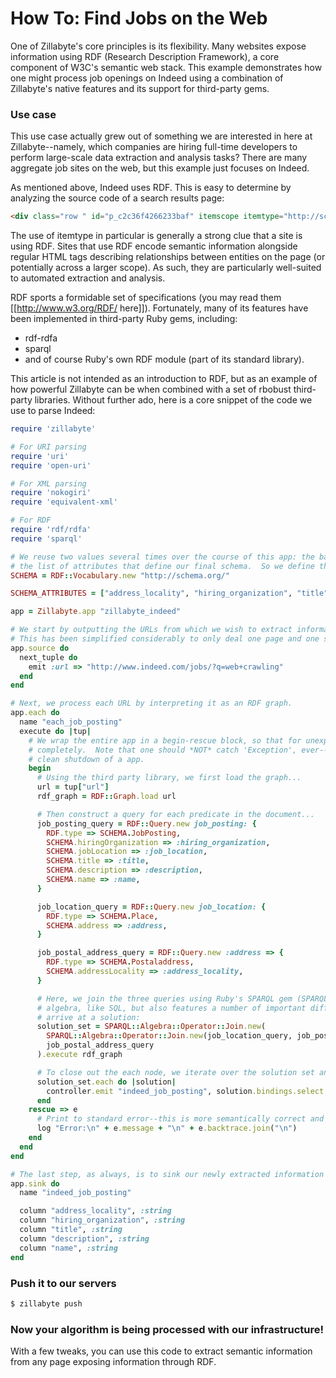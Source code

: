 # How To: Find Jobs on the Web

One of Zillabyte's core principles is its flexibility.  Many websites expose information using RDF (Research Description Framework), a core component of W3C's semantic web stack.  This example demonstrates how one might process job openings on Indeed using a combination of Zillabyte's native features and its support for third-party gems.

### Use case
This use case actually grew out of something we are interested in here at Zillabyte--namely, which companies are hiring full-time developers to perform large-scale data extraction and analysis tasks?  There are many aggregate job sites on the web, but this example just focuses on Indeed.

As mentioned above, Indeed uses RDF.  This is easy to determine by analyzing the source code of a search results page:

```html
<div class="row " id="p_c2c36f4266233baf" itemscope itemtype="http://schema.org/JobPosting">
```

The use of itemtype in particular is generally a strong clue that a site is using RDF.   Sites that use RDF encode semantic information alongside regular HTML tags describing relationships between entities on the page (or potentially across a larger scope).  As such, they are particularly well-suited to automated extraction and analysis.

RDF sports a formidable set of specifications (you may read them [[http://www.w3.org/RDF/ here]]).  Fortunately, many of its features have been implemented in third-party Ruby gems, including:

*   rdf-rdfa
*   sparql
*   and of course Ruby's own RDF module (part of its standard library).

This article is not intended as an introduction to RDF, but as an example of how powerful Zillabyte can be when combined with a set of rbobust third-party libraries.  Without further ado, here is a core snippet of the code we use to parse Indeed:

```ruby
require 'zillabyte'

# For URI parsing
require 'uri'
require 'open-uri'

# For XML parsing
require 'nokogiri'
require 'equivalent-xml'

# For RDF
require 'rdf/rdfa'
require 'sparql'

# We reuse two values several times over the course of this app: the base address of the RDF schema and
# the list of attributes that define our final schema.  So we define them here.
SCHEMA = RDF::Vocabulary.new "http://schema.org/"

SCHEMA_ATTRIBUTES = ["address_locality", "hiring_organization", "title", "description", "name"]

app = Zillabyte.app "zillabyte_indeed"

# We start by outputting the URLs from which we wish to extract information.
# This has been simplified considerably to only deal one page and one search term.
app.source do
  next_tuple do
    emit :url => "http://www.indeed.com/jobs/?q=web+crawling"
  end
end

# Next, we process each URL by interpreting it as an RDF graph.
app.each do
  name "each_job_posting"
  execute do |tup|
    # We wrap the entire app in a begin-rescue block, so that for unexpected exceptions we do not break our app
    # completely.  Note that one should *NOT* catch 'Exception', ever--this breaks signal handling and prevents
    # clean shutdown of a app.
    begin
      # Using the third party library, we first load the graph...
      url = tup["url"]
      rdf_graph = RDF::Graph.load url

      # Then construct a query for each predicate in the document...
      job_posting_query = RDF::Query.new job_posting: {
        RDF.type => SCHEMA.JobPosting,
        SCHEMA.hiringOrganization => :hiring_organization,
        SCHEMA.jobLocation => :job_location,
        SCHEMA.title => :title,
        SCHEMA.description => :description,
        SCHEMA.name => :name,
      }

      job_location_query = RDF::Query.new job_location: {
        RDF.type => SCHEMA.Place,
        SCHEMA.address => :address,
      }

      job_postal_address_query = RDF::Query.new :address => {
        RDF.type => SCHEMA.Postaladdress,
        SCHEMA.addressLocality => :address_locality,
      }

      # Here, we join the three queries using Ruby's SPARQL gem (SPARQL is a language that is based on relational
      # algebra, like SQL, but also features a number of important differences), and then execute the query to
      # arrive at a solution:
      solution_set = SPARQL::Algebra::Operator::Join.new(
        SPARQL::Algebra::Operator::Join.new(job_location_query, job_posting_query),
        job_postal_address_query
      ).execute rdf_graph

      # To close out the each node, we iterate over the solution set and emit a tuple for each record.
      solution_set.each do |solution|
        controller.emit "indeed_job_posting", solution.bindings.select { |attribute, *| SCHEMA_ATTRIBUTES.include? attribute.to_s }
      end
    rescue => e
      # Print to standard error--this is more semantically correct and will show up during execution of `zillabyte apps:test`.
      log "Error:\n" + e.message + "\n" + e.backtrace.join("\n")
    end
  end
end

# The last step, as always, is to sink our newly extracted information to the database for later analysis.
app.sink do
  name "indeed_job_posting"

  column "address_locality", :string
  column "hiring_organization", :string
  column "title", :string
  column "description", :string
  column "name", :string
end
```

### Push it to our servers

```bash
$ zillabyte push
```

### Now your algorithm is being processed with our infrastructure!


With a few tweaks, you can use this code to extract semantic information from any page exposing information through RDF.
